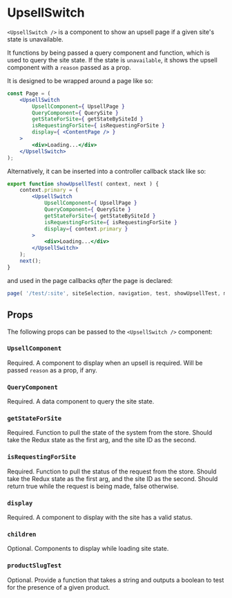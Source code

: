 # UpsellSwitch

`<UpsellSwitch />` is a component to show an upsell page if a given site's state is unavailable.

It functions by being passed a query component and function, which is used to query the site state. If the state is `unavailable`, it shows the upsell component with a `reason` passed as a prop.

It is designed to be wrapped around a page like so:

```jsx
const Page = (
	<UpsellSwitch
		UpsellComponent={ UpsellPage }
		QueryComponent={ QuerySite }
		getStateForSite={ getStateBySiteId }
		isRequestingForSite={ isRequestingForSite }
		display={ <ContentPage /> }
	>
		<div>Loading...</div>
	</UpsellSwitch>
);
```

Alternatively, it can be inserted into a controller callback stack like so:

```jsx
export function showUpsellTest( context, next ) {
	context.primary = (
		<UpsellSwitch
			UpsellComponent={ UpsellPage }
			QueryComponent={ QuerySite }
			getStateForSite={ getStateBySiteId }
			isRequestingForSite={ isRequestingForSite }
			display={ context.primary }
		>
			<div>Loading...</div>
		</UpsellSwitch>
	);
	next();
}
```

and used in the page callbacks _after_ the page is declared:

```js
page( '/test/:site', siteSelection, navigation, test, showUpsellTest, makeLayout, clientRender );
```

## Props

The following props can be passed to the `<UpsellSwitch />` component:

### `UpsellComponent`

Required. A component to display when an upsell is required. Will be passed `reason` as a prop, if any.

### `QueryComponent`

Required. A data component to query the site state.

### `getStateForSite`

Required. Function to pull the state of the system from the store. Should take the Redux state as the first arg, and the site ID as the second.

### `isRequestingForSite`

Required. Function to pull the status of the request from the store. Should take the Redux state as the first arg, and the site ID as the second. Should return true while the request is being made, false otherwise.

### `display`

Required. A component to display with the site has a valid status.

### `children`

Optional. Components to display while loading site state.

### `productSlugTest`

Optional. Provide a function that takes a string and outputs a boolean to test for the presence of a given product.
